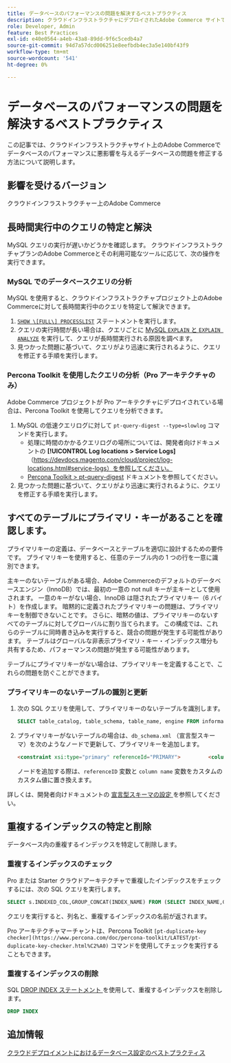 ```yaml
---
title: データベースのパフォーマンスの問題を解決するベストプラクティス
description: クラウドインフラストラクチャにデプロイされたAdobe Commerce サイトで、パフォーマンスが低下するデータベースの問題を修正する方法を説明します。
role: Developer, Admin
feature: Best Practices
exl-id: e40e0564-a4eb-43a8-89dd-9f6c5cedb4a7
source-git-commit: 94d7a57dcd006251e8eefbdb4ec3a5e140bf43f9
workflow-type: tm+mt
source-wordcount: '541'
ht-degree: 0%

---
```


<!--Consider moving this topic to the Maintenance section-->

# データベースのパフォーマンスの問題を解決するベストプラクティス

この記事では、クラウドインフラストラクチャサイト上のAdobe Commerceでデータベースのパフォーマンスに悪影響を与えるデータベースの問題を修正する方法について説明します。

## 影響を受けるバージョン

クラウドインフラストラクチャー上のAdobe Commerce

## 長時間実行中のクエリの特定と解決

MySQL クエリの実行が遅いかどうかを確認します。 クラウドインフラストラクチャプランのAdobe Commerceとその利用可能なツールに応じて、次の操作を実行できます。

### MySQL でのデータベースクエリの分析

MySQL を使用すると、クラウドインフラストラクチャプロジェクト上のAdobe Commerceに対して長時間実行中のクエリを特定して解決できます。

1. [`SHOW \[FULL\] PROCESSLIST`](https://dev.mysql.com/doc/refman/8.0/en/show-processlist.html) ステートメントを実行します。
1. クエリの実行時間が長い場合は、クエリごとに [MySQL `EXPLAIN` と `EXPLAIN ANALYZE`](https://mysqlserverteam.com/mysql-explain-analyze/) を実行して、クエリが長時間実行される原因を調べます。
1. 見つかった問題に基づいて、クエリがより迅速に実行されるように、クエリを修正する手順を実行します。

### Percona Toolkit を使用したクエリの分析（Pro アーキテクチャのみ）

Adobe Commerce プロジェクトが Pro アーキテクチャにデプロイされている場合は、Percona Toolkit を使用してクエリを分析できます。

1. MySQL の低速クエリログに対して `pt-query-digest --type=slowlog` コマンドを実行します。
   * 処理に時間のかかるクエリログの場所については、開発者向けドキュメントの **[!UICONTROL Log locations > Service Logs]** （https://devdocs.magento.com/cloud/project/log-locations.html#service-logs）を参照してください。
   * [Percona Toolkit > pt-query-digest](https://www.percona.com/doc/percona-toolkit/LATEST/pt-query-digest.html#pt-query-digest) ドキュメントを参照してください。
1. 見つかった問題に基づいて、クエリがより迅速に実行されるように、クエリを修正する手順を実行します。

## すべてのテーブルにプライマリ・キーがあることを確認します。

プライマリキーの定義は、データベースとテーブルを適切に設計するための要件です。 プライマリキーを使用すると、任意のテーブル内の 1 つの行を一意に識別できます。

主キーのないテーブルがある場合、Adobe Commerceのデフォルトのデータベースエンジン（InnoDB）では、最初の一意の not null キーが主キーとして使用されます。 一意のキーがない場合、InnoDB は隠されたプライマリキー（6 バイト）を作成します。 暗黙的に定義されたプライマリキーの問題は、プライマリキーを制御できないことです。 さらに、暗黙の値は、プライマリキーのないすべてのテーブルに対してグローバルに割り当てられます。 この構成では、これらのテーブルに同時書き込みを実行すると、競合の問題が発生する可能性があります。 テーブルはグローバルな非表示プライマリ・キー・インデックス増分も共有するため、パフォーマンスの問題が発生する可能性があります。

テーブルにプライマリキーがない場合は、プライマリキーを定義することで、これらの問題を防ぐことができます。

### プライマリキーのないテーブルの識別と更新

1. 次の SQL クエリを使用して、プライマリキーのないテーブルを識別します。

   ```sql
   SELECT table_catalog, table_schema, table_name, engine FROM information_schema.tables        WHERE (table_catalog, table_schema, table_name) NOT IN (SELECT table_catalog, table_schema, table_name FROM information_schema.table_constraints  WHERE constraint_type = 'PRIMARY KEY') AND table_schema NOT IN ('information_schema', 'pg_catalog');    
   ```

1. プライマリキーがないテーブルの場合は、`db_schema.xml` （宣言型スキーマ）を次のようなノードで更新して、プライマリキーを追加します。

   ```html
   <constraint xsi:type="primary" referenceId="PRIMARY">         <column name="id_column"/>     </constraint>    
   ```

   ノードを追加する際は、`referenceID` 変数と `column name` 変数をカスタムのカスタム値に置き換えます。

詳しくは、開発者向けドキュメントの [ 宣言型スキーマの設定 ](https://developer.adobe.com/commerce/php/development/components/declarative-schema/configuration/) を参照してください。

## 重複するインデックスの特定と削除

データベース内の重複するインデックスを特定して削除します。

### 重複するインデックスのチェック

Pro または Starter クラウドアーキテクチャで重複したインデックスをチェックするには、次の SQL クエリを実行します。

```sql
SELECT s.INDEXED_COL,GROUP_CONCAT(INDEX_NAME) FROM (SELECT INDEX_NAME,GROUP_CONCAT(CONCAT(TABLE_NAME,'.',COLUMN_NAME) ORDER BY CONCAT(SEQ_IN_INDEX,COLUMN_NAME)) 'INDEXED_COL' FROM INFORMATION_SCHEMA.STATISTICS WHERE TABLE_SCHEMA = 'db?' GROUP BY INDEX_NAME)as s GROUP BY INDEXED_COL HAVING COUNT(1)>1
```

クエリを実行すると、列名と、重複するインデックスの名前が返されます。

Pro アーキテクチャマーチャントは、Percona Toolkit `[pt-duplicate-key checker](https://www.percona.com/doc/percona-toolkit/LATEST/pt-duplicate-key-checker.html%C2%A0)` コマンドを使用してチェックを実行することもできます。

### 重複するインデックスの削除

SQL [DROP INDEX ステートメント ](https://dev.mysql.com/doc/refman/8.0/en/drop-index.html) を使用して、重複するインデックスを削除します。

```SQL
DROP INDEX
```

## 追加情報

[クラウドデプロイメントにおけるデータベース設定のベストプラクティス](../planning/database-on-cloud.md)
